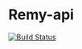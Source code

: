 # Remy-api
[![Build Status](https://travis-ci.org/Remy-TPP/remy-api.svg?branch=master)](https://travis-ci.org/Remy-TPP/remy-api)
